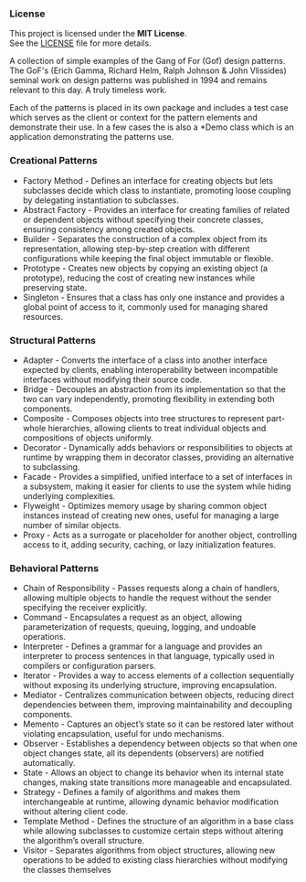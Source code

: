 ### License

This project is licensed under the **MIT License**.  
See the [LICENSE](LICENSE) file for more details.

A collection of simple examples of the Gang of For (Gof) design patterns. The GoF's (Erich Gamma, Richard Helm,
Ralph Johnson & John Vlissides) seminal work on design patterns was published in 1994 and remains relevant to
this day. A truly timeless work.

Each of the patterns is placed in its own package and includes a test case which serves as the client or context for the pattern elements and demonstrate their use.  In a few cases the is also a *Demo class which is an application demonstrating the patterns use.

### Creational Patterns

* Factory Method - Defines an interface for creating objects but lets subclasses decide which class to instantiate, promoting loose coupling by delegating instantiation to subclasses.
* Abstract Factory - Provides an interface for creating families of related or dependent objects without specifying their concrete classes, ensuring consistency among created objects.
* Builder - Separates the construction of a complex object from its representation, allowing step-by-step creation with different configurations while keeping the final object immutable or flexible.
* Prototype - Creates new objects by copying an existing object (a prototype), reducing the cost of creating new instances while preserving state.
* Singleton - Ensures that a class has only one instance and provides a global point of access to it, commonly used for managing shared resources.

### Structural Patterns

* Adapter - Converts the interface of a class into another interface expected by clients, enabling interoperability between incompatible interfaces without modifying their source code.
* Bridge - Decouples an abstraction from its implementation so that the two can vary independently, promoting flexibility in extending both components.
* Composite - Composes objects into tree structures to represent part-whole hierarchies, allowing clients to treat individual objects and compositions of objects uniformly.
* Decorator - Dynamically adds behaviors or responsibilities to objects at runtime by wrapping them in decorator classes, providing an alternative to subclassing.
* Facade - Provides a simplified, unified interface to a set of interfaces in a subsystem, making it easier for clients to use the system while hiding underlying complexities.
* Flyweight - Optimizes memory usage by sharing common object instances instead of creating new ones, useful for managing a large number of similar objects.
* Proxy - Acts as a surrogate or placeholder for another object, controlling access to it, adding security, caching, or lazy initialization features.

### Behavioral Patterns

* Chain of Responsibility - Passes requests along a chain of handlers, allowing multiple objects to handle the request without the sender specifying the receiver explicitly.
* Command - Encapsulates a request as an object, allowing parameterization of requests, queuing, logging, and undoable operations.
* Interpreter - Defines a grammar for a language and provides an interpreter to process sentences in that language, typically used in compilers or configuration parsers.
* Iterator - Provides a way to access elements of a collection sequentially without exposing its underlying structure, improving encapsulation.
* Mediator - Centralizes communication between objects, reducing direct dependencies between them, improving maintainability and decoupling components.
* Memento - Captures an object’s state so it can be restored later without violating encapsulation, useful for undo mechanisms.
* Observer - Establishes a dependency between objects so that when one object changes state, all its dependents (observers) are notified automatically.
* State - Allows an object to change its behavior when its internal state changes, making state transitions more manageable and encapsulated.
* Strategy - Defines a family of algorithms and makes them interchangeable at runtime, allowing dynamic behavior modification without altering client code.
* Template Method - Defines the structure of an algorithm in a base class while allowing subclasses to customize certain steps without altering the algorithm’s overall structure.
* Visitor - Separates algorithms from object structures, allowing new operations to be added to existing class hierarchies without modifying the classes themselves

